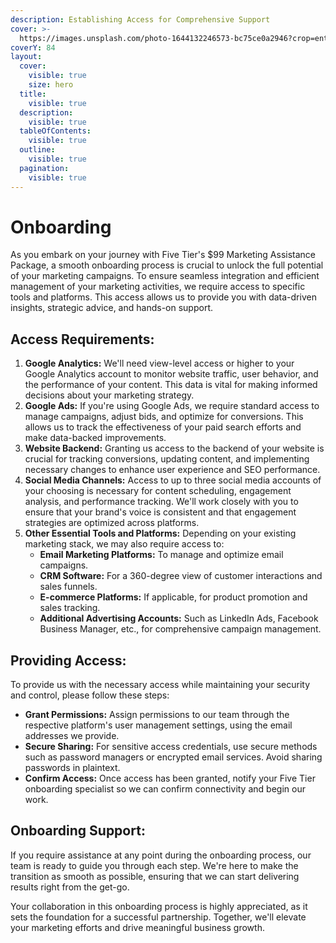 ```yaml
---
description: Establishing Access for Comprehensive Support
cover: >-
  https://images.unsplash.com/photo-1644132246573-bc75ce0a2946?crop=entropy&cs=srgb&fm=jpg&ixid=M3wxOTcwMjR8MHwxfHNlYXJjaHwzfHxvbmJvYXJkaW5nfGVufDB8fHx8MTY5OTAyNjA0NHww&ixlib=rb-4.0.3&q=85
coverY: 84
layout:
  cover:
    visible: true
    size: hero
  title:
    visible: true
  description:
    visible: true
  tableOfContents:
    visible: true
  outline:
    visible: true
  pagination:
    visible: true
---
```


# Onboarding

As you embark on your journey with Five Tier's $99 Marketing Assistance Package, a smooth onboarding process is crucial to unlock the full potential of your marketing campaigns. To ensure seamless integration and efficient management of your marketing activities, we require access to specific tools and platforms. This access allows us to provide you with data-driven insights, strategic advice, and hands-on support.

## Access Requirements:

1. **Google Analytics:** We'll need view-level access or higher to your Google Analytics account to monitor website traffic, user behavior, and the performance of your content. This data is vital for making informed decisions about your marketing strategy.
2. **Google Ads:** If you're using Google Ads, we require standard access to manage campaigns, adjust bids, and optimize for conversions. This allows us to track the effectiveness of your paid search efforts and make data-backed improvements.
3. **Website Backend:** Granting us access to the backend of your website is crucial for tracking conversions, updating content, and implementing necessary changes to enhance user experience and SEO performance.
4. **Social Media Channels:** Access to up to three social media accounts of your choosing is necessary for content scheduling, engagement analysis, and performance tracking. We'll work closely with you to ensure that your brand's voice is consistent and that engagement strategies are optimized across platforms.
5. **Other Essential Tools and Platforms:** Depending on your existing marketing stack, we may also require access to:
   * **Email Marketing Platforms:** To manage and optimize email campaigns.
   * **CRM Software:** For a 360-degree view of customer interactions and sales funnels.
   * **E-commerce Platforms:** If applicable, for product promotion and sales tracking.
   * **Additional Advertising Accounts:** Such as LinkedIn Ads, Facebook Business Manager, etc., for comprehensive campaign management.

## Providing Access:

To provide us with the necessary access while maintaining your security and control, please follow these steps:

* **Grant Permissions:** Assign permissions to our team through the respective platform's user management settings, using the email addresses we provide.
* **Secure Sharing:** For sensitive access credentials, use secure methods such as password managers or encrypted email services. Avoid sharing passwords in plaintext.
* **Confirm Access:** Once access has been granted, notify your Five Tier onboarding specialist so we can confirm connectivity and begin our work.

## Onboarding Support:

If you require assistance at any point during the onboarding process, our team is ready to guide you through each step. We're here to make the transition as smooth as possible, ensuring that we can start delivering results right from the get-go.

Your collaboration in this onboarding process is highly appreciated, as it sets the foundation for a successful partnership. Together, we'll elevate your marketing efforts and drive meaningful business growth.

